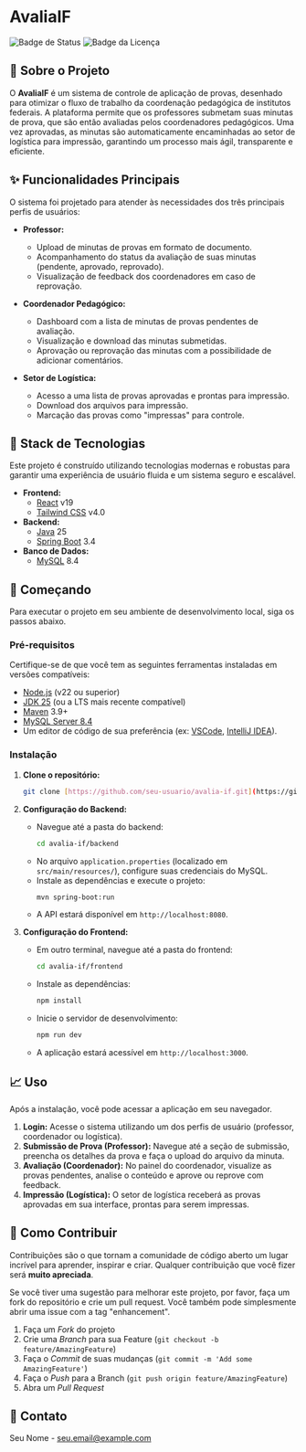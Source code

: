 # AvaliaIF

![Badge de Status](https://img.shields.io/badge/status-em%20desenvolvimento-yellow)
![Badge da Licença](https://img.shields.io/badge/license-MIT-blue)

## 📖 Sobre o Projeto

O **AvaliaIF** é um sistema de controle de aplicação de provas, desenhado para otimizar o fluxo de trabalho da coordenação pedagógica de institutos federais. A plataforma permite que os professores submetam suas minutas de prova, que são então avaliadas pelos coordenadores pedagógicos. Uma vez aprovadas, as minutas são automaticamente encaminhadas ao setor de logística para impressão, garantindo um processo mais ágil, transparente e eficiente.

## ✨ Funcionalidades Principais

O sistema foi projetado para atender às necessidades dos três principais perfis de usuários:

* **Professor:**
    * Upload de minutas de provas em formato de documento.
    * Acompanhamento do status da avaliação de suas minutas (pendente, aprovado, reprovado).
    * Visualização de feedback dos coordenadores em caso de reprovação.

* **Coordenador Pedagógico:**
    * Dashboard com a lista de minutas de provas pendentes de avaliação.
    * Visualização e download das minutas submetidas.
    * Aprovação ou reprovação das minutas com a possibilidade de adicionar comentários.

* **Setor de Logística:**
    * Acesso a uma lista de provas aprovadas e prontas para impressão.
    * Download dos arquivos para impressão.
    * Marcação das provas como "impressas" para controle.

## 🚀 Stack de Tecnologias

Este projeto é construído utilizando tecnologias modernas e robustas para garantir uma experiência de usuário fluida e um sistema seguro e escalável.

* **Frontend:**
    * [React](https://react.dev/) v19
    * [Tailwind CSS](https://tailwindcss.com/) v4.0
* **Backend:**
    * [Java](https://www.oracle.com/java/technologies/downloads/) 25
    * [Spring Boot](https://spring.io/projects/spring-boot) 3.4
* **Banco de Dados:**
    * [MySQL](https://www.mysql.com/) 8.4

## 🔧 Começando

Para executar o projeto em seu ambiente de desenvolvimento local, siga os passos abaixo.

### Pré-requisitos

Certifique-se de que você tem as seguintes ferramentas instaladas em versões compatíveis:

* [Node.js](https://nodejs.org/en/) (v22 ou superior)
* [JDK 25](https://www.oracle.com/java/technologies/downloads/#jdk25) (ou a LTS mais recente compatível)
* [Maven](https://maven.apache.org/download.cgi) 3.9+
* [MySQL Server 8.4](https://dev.mysql.com/downloads/mysql/)
* Um editor de código de sua preferência (ex: [VSCode](https://code.visualstudio.com/), [IntelliJ IDEA](https://www.jetbrains.com/idea/)).

### Instalação

1.  **Clone o repositório:**
    ```bash
    git clone [https://github.com/seu-usuario/avalia-if.git](https://github.com/seu-usuario/avalia-if.git)
    ```

2.  **Configuração do Backend:**
    * Navegue até a pasta do backend:
        ```bash
        cd avalia-if/backend
        ```
    * No arquivo `application.properties` (localizado em `src/main/resources/`), configure suas credenciais do MySQL.
    * Instale as dependências e execute o projeto:
        ```bash
        mvn spring-boot:run
        ```
    * A API estará disponível em `http://localhost:8080`.

3.  **Configuração do Frontend:**
    * Em outro terminal, navegue até a pasta do frontend:
        ```bash
        cd avalia-if/frontend
        ```
    * Instale as dependências:
        ```bash
        npm install
        ```
    * Inicie o servidor de desenvolvimento:
        ```bash
        npm run dev
        ```
    * A aplicação estará acessível em `http://localhost:3000`.

## 📈 Uso

Após a instalação, você pode acessar a aplicação em seu navegador.

1.  **Login:** Acesse o sistema utilizando um dos perfis de usuário (professor, coordenador ou logística).
2.  **Submissão de Prova (Professor):** Navegue até a seção de submissão, preencha os detalhes da prova e faça o upload do arquivo da minuta.
3.  **Avaliação (Coordenador):** No painel do coordenador, visualize as provas pendentes, analise o conteúdo e aprove ou reprove com feedback.
4.  **Impressão (Logística):** O setor de logística receberá as provas aprovadas em sua interface, prontas para serem impressas.

## 🤝 Como Contribuir

Contribuições são o que tornam a comunidade de código aberto um lugar incrível para aprender, inspirar e criar. Qualquer contribuição que você fizer será **muito apreciada**.

Se você tiver uma sugestão para melhorar este projeto, por favor, faça um fork do repositório e crie um pull request. Você também pode simplesmente abrir uma issue com a tag "enhancement".

1.  Faça um *Fork* do projeto
2.  Crie uma *Branch* para sua Feature (`git checkout -b feature/AmazingFeature`)
3.  Faça o *Commit* de suas mudanças (`git commit -m 'Add some AmazingFeature'`)
4.  Faça o *Push* para a Branch (`git push origin feature/AmazingFeature`)
5.  Abra um *Pull Request*

## 📧 Contato

Seu Nome - seu.email@example.com
